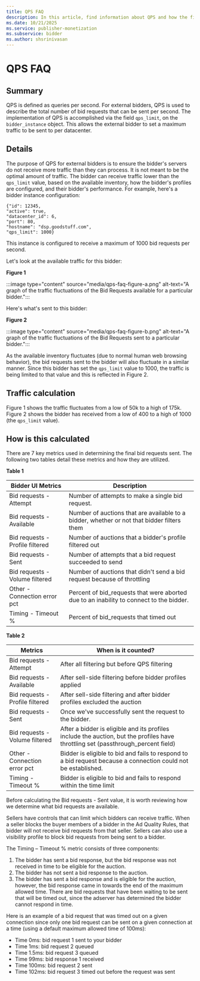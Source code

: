 ```yaml
---
title: QPS FAQ
description: In this article, find information about QPS and how the final bid request traffic is calculated..
ms.date: 10/21/2025
ms.service: publisher-monetization
ms.subservice: bidder
ms.author: shsrinivasan
---
```


# QPS FAQ

## Summary

QPS is defined as queries per second. For external bidders, QPS is used to describe the total number of bid requests that can be sent per second. The implementation of QPS is accomplished via the field `qps_limit`, on the `bidder_instance` object. This allows the external bidder to set a maximum traffic to be sent to per datacenter.

## Details

The purpose of QPS for external bidders is to ensure the bidder's servers do not receive more traffic than they can process. It is not meant to be the optimal amount of traffic. The bidder can receive traffic lower than the `qps_limit` value, based on the available inventory, how the bidder's profiles are configured, and their bidder's performance. For example, here's a bidder instance configuration:

```
{"id": 12345,
"active": true,
"datacenter_id": 6,
"port": 80,
"hostname": "dsp.goodstuff.com",
"qps_limit": 1000}
```

This instance is configured to receive a maximum of 1000 bid requests per second.

Let's look at the available traffic for this bidder:

**Figure 1**

:::image type="content" source="media/qps-faq-figure-a.png" alt-text="A graph of the traffic fluctuations of the Bid Requests available for a particular bidder.":::

Here's what's sent to this bidder:

**Figure 2**

:::image type="content" source="media/qps-faq-figure-b.png" alt-text="A graph of the traffic fluctuations of the Bid Requests sent to a particular bidder.":::

As the available inventory fluctuates (due to normal human web browsing behavior), the bid requests sent to the bidder will also fluctuate in a similar manner. Since this bidder has set the `qps_limit` value to 1000, the traffic is being limited to that value and this is reflected in Figure 2.

## Traffic calculation

Figure 1 shows the traffic fluctuates from a low of 50k to a high of 175k. Figure 2 shows the bidder has received from a low of 400 to a high of 1000 (the `qps_limit` value).

## How is this calculated

There are 7 key metrics used in determining the final bid requests sent. The following two tables detail these metrics and how they are utilized.

**Table 1**

| Bidder UI Metrics | Description |
|---|---|
| Bid requests - Attempt | Number of attempts to make a single bid request. |
| Bid requests - Available | Number of auctions that are available to a bidder, whether or not that bidder filters them |
| Bid requests - Profile filtered | Number of auctions that a bidder's profile filtered out |
| Bid requests - Sent | Number of attempts that a bid request succeeded to send |
| Bid requests - Volume filtered | Number of auctions that didn't send a bid request because of throttling |
| Other - Connection error pct | Percent of bid_requests that were aborted due to an inability to connect to the bidder. |
| Timing - Timeout % | Percent of bid_requests that timed out |

**Table 2**

| Metrics | When is it counted? |
|---|---|
| Bid requests - Attempt | After all filtering but before QPS filtering |
| Bid requests - Available | After sell-side filtering before bidder profiles applied |
| Bid requests - Profile filtered | After sell-side filtering and after bidder profiles excluded the auction |
| Bid requests - Sent | Once we've successfully sent the request to the bidder. |
| Bid requests - Volume filtered | After a bidder is eligible and its profiles include the auction, but the profiles have throttling set (passthrough_percent field) |
| Other - Connection error pct | Bidder is eligible to bid and fails to respond to a bid request because a connection could not be established. |
| Timing - Timeout % | Bidder is eligible to bid and fails to respond within the time limit |

Before calculating the Bid requests - Sent value, it is worth reviewing how we determine what bid requests are available.

Sellers have controls that can limit which bidders can receive traffic. When a seller blocks the buyer members of a bidder in the Ad Quality Rules, that bidder will not receive bid requests from that seller. Sellers can also use a visibility profile to block bid requests from being sent to a bidder.

The Timing – Timeout % metric consists of three components:

1. The bidder has sent a bid response, but the bid response was not received in time to be eligible for the auction.
1. The bidder has not sent a bid response to the auction.
1. The bidder has sent a bid response and is eligible for the auction, however, the bid response came in towards the end of the maximum allowed time. There are bid requests that have been waiting to be sent that will be timed out, since the adserver has determined the bidder cannot respond in time.

Here is an example of a bid request that was timed out on a given connection since only one bid request can be sent on a given connection at a time (using a default maximum allowed time of 100ms):

- Time 0ms: bid request 1 sent to your bidder
- Time 1ms: bid request 2 queued
- Time 1.5ms: bid request 3 queued
- Time 99ms: bid response 1 received
- Time 100ms: bid request 2 sent
- Time 102ms: bid request 3 timed out before the request was sent
